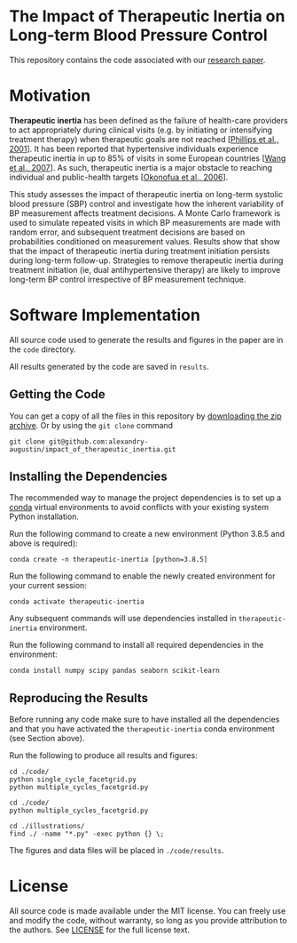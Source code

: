 # The Impact of Therapeutic Inertia on Long-term Blood Pressure Control

This repository contains the code associated with our [research
paper](https://pubmed.ncbi.nlm.nih.gov/33641362/).

Motivation
==========

**Therapeutic inertia** has been defined as the failure of health-care
providers to act appropriately during clinical visits (e.g. by
initiating or intensifying treatment therapy) when therapeutic goals are
not reached \[[Phillips et al.,
2001](https://pubmed.ncbi.nlm.nih.gov/11694107/)\]. It has been reported
that hypertensive individuals experience therapeutic inertia in up to
85% of visits in some European countries \[[Wang et al.,
2007](https://pubmed.ncbi.nlm.nih.gov/17242314/)\]. As such, therapeutic
inertia is a major obstacle to reaching individual and public-health
targets \[[Okonofua et al.,
2006](https://pubmed.ncbi.nlm.nih.gov/16432045/)\].

This study assesses the impact of therapeutic inertia on long-term
systolic blood pressure (SBP) control and investigate how the inherent
variability of BP measurement affects treatment decisions. A Monte Carlo
framework is used to simulate repeated visits in which BP measurements
are made with random error, and subsequent treatment decisions are based
on probabilities conditioned on measurement values. Results show that
show that the impact of therapeutic inertia during treatment initiation
persists during long-term follow-up. Strategies to remove therapeutic
inertia during treatment initiation (ie, dual antihypertensive therapy)
are likely to improve long-term BP control irrespective of BP
measurement technique.

Software Implementation
=======================

All source code used to generate the results and figures in the paper
are in the `code` directory.

All results generated by the code are saved in `results`.

Getting the Code
----------------

You can get a copy of all the files in this repository by [downloading
the zip
archive](https://github.com/alexandry-augustin/impact_of_therapeutic_inertia/archive/master.zip).
Or by using the `git clone` command

    git clone git@github.com:alexandry-augustin/impact_of_therapeutic_inertia.git

Installing the Dependencies
---------------------------

The recommended way to manage the project dependencies is to set up a
[conda](https://conda.io/docs/user-guide/install/) virtual environments
to avoid conflicts with your existing system Python installation.

Run the following command to create a new environment (Python 3.8.5 and
above is required):

    conda create -n therapeutic-inertia [python=3.8.5]

Run the following command to enable the newly created environment for
your current session:

    conda activate therapeutic-inertia

Any subsequent commands will use dependencies installed in
`therapeutic-inertia` environment.

Run the following command to install all required dependencies in the
environment:

    conda install numpy scipy pandas seaborn scikit-learn

Reproducing the Results
-----------------------

Before running any code make sure to have installed all the dependencies
and that you have activated the `therapeutic-inertia` conda environment
(see Section above).

Run the following to produce all results and figures:

    cd ./code/
    python single_cycle_facetgrid.py
    python multiple_cycles_facetgrid.py

    cd ./code/
    python multiple_cycles_facetgrid.py

    cd ./illustrations/
    find ./ -name "*.py" -exec python {} \;

The figures and data files will be placed in `./code/results`.

License
=======

All source code is made available under the MIT license. You can freely
use and modify the code, without warranty, so long as you provide
attribution to the authors. See [LICENSE](./LICENSE) for the full
license text.
